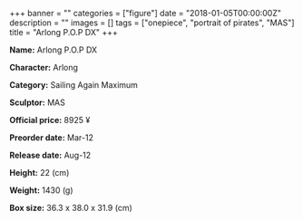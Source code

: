 +++
banner = ""
categories = ["figure"]
date = "2018-01-05T00:00:00Z"
description = ""
images = []
tags = ["onepiece", "portrait of pirates", "MAS"]
title = "Arlong P.O.P DX"
+++

**Name:** Arlong P.O.P DX

**Character:** Arlong

**Category:** Sailing Again  Maximum 

**Sculptor:** MAS

**Official price:** 8925 ¥

**Preorder date:** Mar-12

**Release date:** Aug-12

**Height:** 22 (cm)

**Weight:** 1430 (g)

**Box size:** 36.3 x 38.0 x 31.9 (cm)


